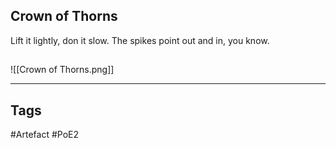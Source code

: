## Crown of Thorns
Lift it lightly, don it slow.
The spikes point out and in, you know.
##
![[Crown of Thorns.png]]

---
## Tags
#Artefact
#PoE2